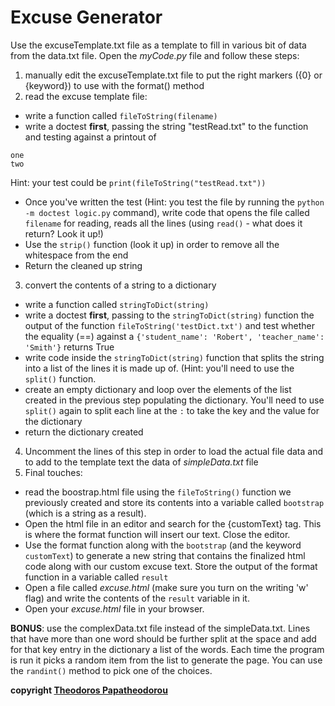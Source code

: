 # Excuse Generator

Use the excuseTemplate.txt file as a template to fill in various bit of data from the data.txt file. Open the *myCode.py* file and follow these steps:

1. manually edit the excuseTemplate.txt file to put the right markers ({0} or {keyword}) to use with the format() method
2. read the excuse template file:
  * write a function called `fileToString(filename)`
  * write a doctest **first**, passing the string "testRead.txt" to the function and testing against a printout of
  ```
  one
  two
  ```
  Hint: your test could be `print(fileToString("testRead.txt"))`
  * Once you've written the test  (Hint: you test the file by running the `python -m doctest logic.py` command), write code that opens the file called `filename` for reading, reads all the lines (using `read()` - what does it return? Look it up!)
  * Use the `strip()` function (look it up) in order to remove all the whitespace from the end
  * Return the cleaned up string
3. convert the contents of a string to a dictionary
  * write a function called `stringToDict(string)`
  * write a doctest **first**, passing to the `stringToDict(string)` function the output of the function `fileToString('testDict.txt')` and test whether the equality (==) against a `{'student_name': 'Robert', 'teacher_name': 'Smith'}` returns True
  * write code inside the `stringToDict(string)` function that splits the string into a list of the lines it is made up of. (Hint: you'll need to use the `split()` function.
  * create an empty dictionary and loop over the elements of the list created in the previous step populating the dictionary. You'll need to use `split()` again to split each line at the `:` to take the key and the value for the dictionary
  * return the dictionary created
4. Uncomment the lines of this step in order to load the actual file data and to add to the template text the data of *simpleData.txt* file
5. Final touches:
  * read the boostrap.html file using the `fileToString()` function we previously created and store its contents into a variable called `bootstrap` (which is a string as a result).
  * Open the html file in an editor and search for the {customText} tag. This is where the format function will insert our text. Close the editor.
  * Use the format function along with the `bootstrap` (and the keyword `customText`) to generate a new string that contains the finalized html code along with our custom excuse text. Store the output of the format function in a variable called `result`
  * Open a file called *excuse.html* (make sure you turn on the writing 'w' flag) and write the contents of the `result` variable in it.
  * Open your *excuse.html* file in your browser.

**BONUS**: use the complexData.txt file instead of the simpleData.txt. Lines that have more than one word should be further split at the space and add for that key entry in the dictionary a list of the words. Each time the program is run it picks a random item from the list to generate the page. You can use the `randint()` method to pick one of the choices.

**copyright [Theodoros Papatheodorou](contact@artech.cc)**
